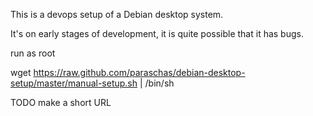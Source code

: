 This is a devops setup of a Debian desktop system.

It's on early stages of development, it is quite possible that it has bugs.

run as root

wget https://raw.github.com/paraschas/debian-desktop-setup/master/manual-setup.sh | /bin/sh

TODO make a short URL
